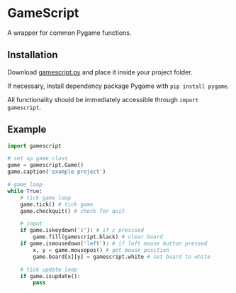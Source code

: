 # GameScript

A wrapper for common Pygame functions.

## Installation

Download [gamescript.py](gamescript.py) and place it inside your project folder.

If necessary, install dependency package Pygame with `pip install pygame`.

All functionality should be immediately accessible through `import gamescript`.

## Example

```py
import gamescript

# set up game class
game = gamescript.Game()
game.caption('example project')

# game loop
while True:
    # tick game loop
    game.tick() # tick game
    game.checkquit() # check for quit

    # input
    if game.iskeydown('c'): # if c presssed
        game.fill(gamescript.black) # clear board
    if game.ismousedown('left'): # if left mouse button pressed
        x, y = game.mousepos() # get mouse position
        game.board[x][y] = gamescript.white # set board to white

    # tick update loop
    if game.isupdate():
        pass
```
